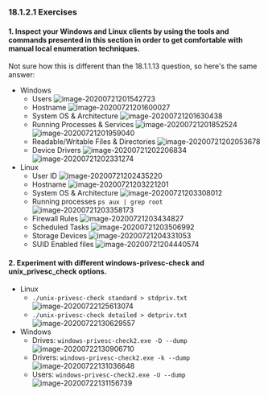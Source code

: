 ### 18.1.2.1 Exercises
#### 1. Inspect your Windows and Linux clients by using the tools and commands presented in this section in order to get comfortable with manual local enumeration techniques.

Not sure how this is different than the 18.1.1.13 question, so here's the same answer:

- Windows
  - Users
    ![image-20200721201542723](.18.1.1.13.assets/image-20200721201542723.png)
  - Hostname
    ![image-20200721201600027](.18.1.1.13.assets/image-20200721201600027.png)
  - System OS & Architecture
    ![image-20200721201630438](.18.1.1.13.assets/image-20200721201630438.png)
  - Running Processes & Services
    ![image-20200721201852524](.18.1.1.13.assets/image-20200721201852524.png)
    ![image-20200721201959040](.18.1.1.13.assets/image-20200721201959040.png)
  - Readable/Writable Files & Directories
    ![image-20200721202053678](.18.1.1.13.assets/image-20200721202053678.png)
  - Device Drivers
    ![image-20200721202206834](.18.1.1.13.assets/image-20200721202206834.png)
    ![image-20200721202331274](.18.1.1.13.assets/image-20200721202331274.png)
- Linux
  - User ID
    ![image-20200721202435220](.18.1.1.13.assets/image-20200721202435220.png)
  - Hostname
    ![image-20200721203221201](.18.1.1.13.assets/image-20200721203221201.png)
  - System OS & Architecture
    ![image-20200721203308012](.18.1.1.13.assets/image-20200721203308012.png)
  - Running processes
    `ps aux | grep root`
    ![image-20200721203358173](.18.1.1.13.assets/image-20200721203358173.png)
  - Firewall Rules
    ![image-20200721203434827](.18.1.1.13.assets/image-20200721203434827.png)
  - Scheduled Tasks
    ![image-20200721203506992](.18.1.1.13.assets/image-20200721203506992.png)
  - Storage Devices
    ![image-20200721204331053](.18.1.1.13.assets/image-20200721204331053.png)
  - SUID Enabled files
    ![image-20200721204440574](.18.1.2.1.assets/image-20200721204440574.png)

#### 2. Experiment with different windows-privesc-check and unix_privesc_check options.

- Linux
  - `./unix-privesc-check standard > stdpriv.txt`
    ![image-20200722125613074](.18.1.2.1.assets/image-20200722125613074.png)
  - `./unix-privesc-check detailed > detpriv.txt`
    ![image-20200722130629557](.18.1.2.1.assets/image-20200722130629557.png)
- Windows
  - Drives: `windows-privesc-check2.exe -D --dump`
    ![image-20200722130906710](.18.1.2.1.assets/image-20200722130906710.png)
  - Drivers: `windows-privesc-check2.exe -k --dump`
    ![image-20200722131036648](.18.1.2.1.assets/image-20200722131036648.png)
  - Users: `windows-privesc-check2.exe -U --dump`
    ![image-20200722131156739](.18.1.2.1.assets/image-20200722131156739.png)